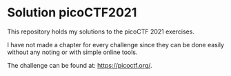 # Solution picoCTF2021

This repository holds my solutions to the picoCTF 2021 exercises.

I have not made a chapter for every challenge 
since they can be done easily without any noting or with simple online tools.

The challenge can be found at: https://picoctf.org/.

